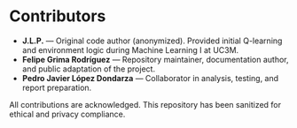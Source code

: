 # Contributors

- **J.L.P.** — Original code author (anonymized). Provided initial Q-learning and environment logic during Machine Learning I at UC3M.
- **Felipe Grima Rodríguez** — Repository maintainer, documentation author, and public adaptation of the project.
- **Pedro Javier López Dondarza** — Collaborator in analysis, testing, and report preparation.

All contributions are acknowledged. This repository has been sanitized for ethical and privacy compliance.